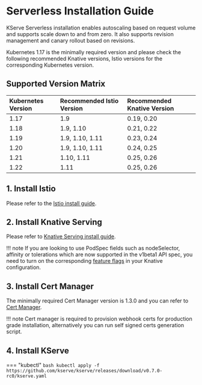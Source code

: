 # Serverless Installation Guide
KServe Serverless installation enables autoscaling based on request volume and supports scale down to and from zero. It also supports revision management
and canary rollout based on revisions.

Kubernetes 1.17 is the minimally required version and please check the following recommended Knative versions, Istio versions for the corresponding
Kubernetes version.

## Supported Version Matrix
| Kubernetes Version | Recommended Istio Version   | Recommended Knative Version  |
| :---------- | :------------ | :------------|
| 1.17       | 1.9  | 0.19, 0.20  |
| 1.18       | 1.9, 1.10 | 0.21, 0.22 |
| 1.19       | 1.9, 1.10, 1.11   | 0.23, 0.24 |
| 1.20       | 1.9, 1.10, 1.11   | 0.24, 0.25  |
| 1.21       | 1.10, 1.11   | 0.25, 0.26  |
| 1.22       | 1.11   | 0.25, 0.26  |

## 1. Install Istio
Please refer to the [Istio install guide](https://knative.dev/docs/admin/install/installing-istio).

## 2. Install Knative Serving
Please refer to [Knative Serving install guide](https://knative.dev/docs/admin/install/serving/install-serving-with-yaml/).

!!! note
    If you are looking to use PodSpec fields such as nodeSelector, affinity or tolerations which are now supported in the v1beta1 API spec, 
    you need to turn on the corresponding [feature flags](https://knative.dev/docs/admin/serving/feature-flags) in your Knative configuration.

## 3. Install Cert Manager
The minimally required Cert Manager version is 1.3.0 and you can refer to [Cert Manager](https://cert-manager.io/docs/installation/).

!!! note
    Cert manager is required to provision webhook certs for production grade installation, alternatively you can run self signed certs generation script.
    
## 4. Install KServe
=== "kubectl"
    ```bash
    kubectl apply -f https://github.com/kserve/kserve/releases/download/v0.7.0-rc0/kserve.yaml
    ```
